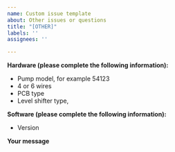 ```yaml
---
name: Custom issue template
about: Other issues or questions
title: "[OTHER]"
labels: ''
assignees: ''

---
```


**Hardware (please complete the following information):**
 - Pump model, for example 54123
 - 4 or 6 wires
 - PCB type
 - Level shifter type,

**Software (please complete the following information):**
 - Version

**Your message**
